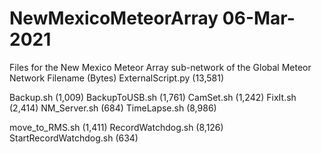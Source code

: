 # NewMexicoMeteorArray 06-Mar-2021
Files for the New Mexico Meteor Array sub-network of the Global Meteor Network
Filename		(Bytes)
ExternalScript.py	(13,581)

Backup.sh		(1,009)
BackupToUSB.sh		(1,761)
CamSet.sh		(1,242)
FixIt.sh		(2,414)
NM_Server.sh		(684)
TimeLapse.sh		(8,986)

move_to_RMS.sh		(1,411)
RecordWatchdog.sh	(8,126)
StartRecordWatchdog.sh	(634)	

